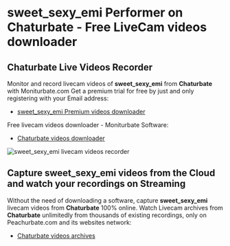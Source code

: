 # sweet_sexy_emi Performer on Chaturbate - Free LiveCam videos downloader

## Chaturbate Live Videos Recorder

Monitor and record livecam videos of **sweet_sexy_emi** from **Chaturbate** with Moniturbate.com
Get a premium trial for free by just and only registering with your Email address:
* [sweet_sexy_emi Premium videos downloader](https://moniturbate.com/request-demo-licence-key.html)

Free livecam videos downloader - Moniturbate Software:
* [Chaturbate videos downloader](https://moniturbate.com/moniturbate-download-software.html)

![sweet_sexy_emi livecam videos recorder](https://peachurnet.com/templates/moniturbate-software.png)


## Capture sweet_sexy_emi videos from the Cloud and watch your recordings on Streaming

Without the need of downloading a software, capture **sweet_sexy_emi** livecam videos from **Chaturbate** 100% online.
Watch Livecam archives from **Chaturbate** unlimitedly from thousands of existing recordings, only on Peachurbate.com and its websites network:
* [Chaturbate videos archives](https://peachurnet.com/)